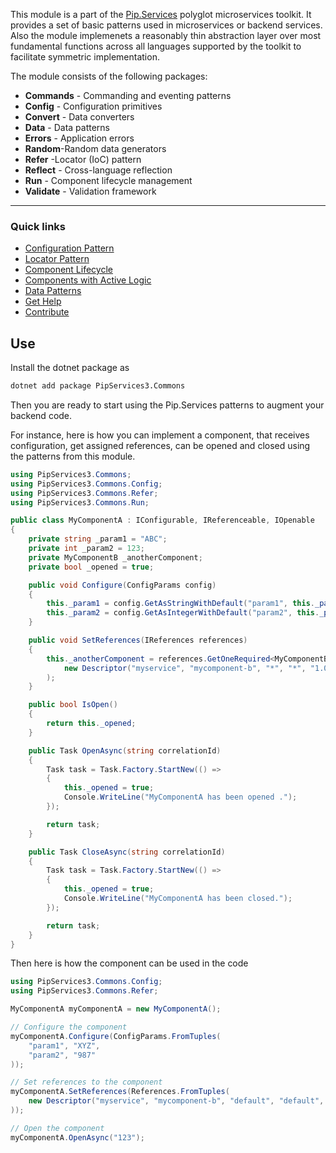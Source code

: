
This module is a part of the [Pip.Services](http://pipservices.org) polyglot microservices toolkit.
It provides a set of basic patterns used in microservices or backend services.
Also the module implemenets a reasonably thin abstraction layer over most fundamental functions across
all languages supported by the toolkit to facilitate symmetric implementation.


The module consists of the following packages:

* **Commands** - Commanding and eventing patterns
* **Config** - Configuration primitives
* **Convert** - Data converters
* **Data** - Data patterns
* **Errors** - Application errors
* **Random**-Random data generators
* **Refer** -Locator (IoC) pattern
* **Reflect** - Cross-language reflection
* **Run** - Component lifecycle management
* **Validate** - Validation framework
---
### Quick links
* [Configuration Pattern](https://www.pipservices.org/recipies/configuration)
* [Locator Pattern](https://www.pipservices.org/recipies/references)
* [Component Lifecycle](https://www.pipservices.org/recipies/component-lifecycle)
* [Components with Active Logic](https://www.pipservices.org/recipies/active-logic)
* [Data Patterns](https://www.pipservices.org/recipies/memory-persistence)
* [Get Help](https://www.pipservices.org/community/help)
* [Contribute](https://www.pipservices.org/community/contribute)

## Use

Install the dotnet package as
```bash
dotnet add package PipServices3.Commons
```

Then you are ready to start using the Pip.Services patterns to augment your backend code.

For instance, here is how you can implement a component, that receives configuration, get assigned references,
can be opened and closed using the patterns from this module.

```cs
using PipServices3.Commons;
using PipServices3.Commons.Config;
using PipServices3.Commons.Refer;
using PipServices3.Commons.Run;

public class MyComponentA : IConfigurable, IReferenceable, IOpenable
{
    private string _param1 = "ABC";
    private int _param2 = 123;
    private MyComponentB _anotherComponent;
    private bool _opened = true;

    public void Configure(ConfigParams config)
    {
        this._param1 = config.GetAsStringWithDefault("param1", this._param1);
        this._param2 = config.GetAsIntegerWithDefault("param2", this._param2);
    }

    public void SetReferences(IReferences references)
    {
        this._anotherComponent = references.GetOneRequired<MyComponentB>(
            new Descriptor("myservice", "mycomponent-b", "*", "*", "1.0")
        );
    }

    public bool IsOpen()
    {
        return this._opened;
    }

    public Task OpenAsync(string correlationId)
    {
        Task task = Task.Factory.StartNew(() => 
        {
            this._opened = true;
            Console.WriteLine("MyComponentA has been opened .");
        });

        return task;   
    }

    public Task CloseAsync(string correlationId)
    {
        Task task = Task.Factory.StartNew(() =>
        {
            this._opened = true;
            Console.WriteLine("MyComponentA has been closed.");
        });

        return task;        
    }
}

```

Then here is how the component can be used in the code

```cs
using PipServices3.Commons.Config;
using PipServices3.Commons.Refer;

MyComponentA myComponentA = new MyComponentA();

// Configure the component
myComponentA.Configure(ConfigParams.FromTuples(
    "param1", "XYZ",
    "param2", "987"
));

// Set references to the component
myComponentA.SetReferences(References.FromTuples(
    new Descriptor("myservice", "mycomponent-b", "default", "default", "1.0"), myComponentB
));

// Open the component
myComponentA.OpenAsync("123");
```